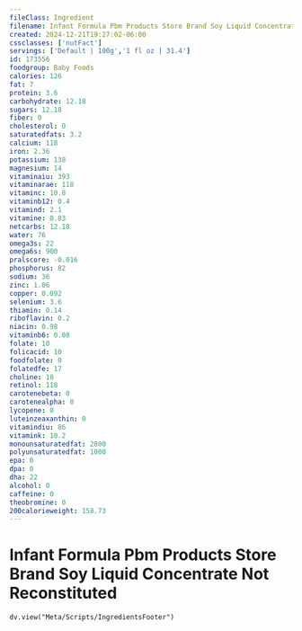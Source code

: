 ```yaml
---
fileClass: Ingredient
filename: Infant Formula Pbm Products Store Brand Soy Liquid Concentrate Not Reconstituted
created: 2024-12-21T19:27:02-06:00
cssclasses: ['nutFact']
servings: ['Default | 100g','1 fl oz | 31.4']
id: 173556
foodgroup: Baby Foods
calories: 126
fat: 7
protein: 3.6
carbohydrate: 12.18
sugars: 12.18
fiber: 0
cholesterol: 0
saturatedfats: 3.2
calcium: 118
iron: 2.36
potassium: 138
magnesium: 14
vitaminaiu: 393
vitaminarae: 118
vitaminc: 10.8
vitaminb12: 0.4
vitamind: 2.1
vitamine: 0.83
netcarbs: 12.18
water: 76
omega3s: 22
omega6s: 900
pralscore: -0.016
phosphorus: 82
sodium: 36
zinc: 1.06
copper: 0.092
selenium: 3.6
thiamin: 0.14
riboflavin: 0.2
niacin: 0.98
vitaminb6: 0.08
folate: 10
folicacid: 10
foodfolate: 0
folatedfe: 17
choline: 18
retinol: 118
carotenebeta: 0
carotenealpha: 0
lycopene: 0
luteinzeaxanthin: 0
vitamindiu: 86
vitamink: 10.2
monounsaturatedfat: 2800
polyunsaturatedfat: 1000
epa: 0
dpa: 0
dha: 22
alcohol: 0
caffeine: 0
theobromine: 0
200calorieweight: 158.73
---
```


# Infant Formula Pbm Products Store Brand Soy Liquid Concentrate Not Reconstituted

```dataviewjs
dv.view("Meta/Scripts/IngredientsFooter")
```